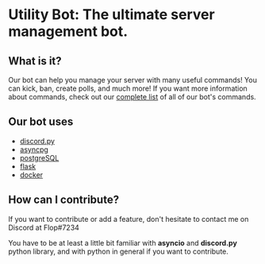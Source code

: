 # Utility Bot: The ultimate server management bot.


## What is it?
Our bot can help you manage your server with many useful commands! You can kick, ban, create polls, and much more! If you want more information about commands, check out our [complete list](utilitybot.co/commands) of all of our bot's commands.

## Our bot uses

- [discord.py](https://github.com/Rapptz/discord.py)
- [asyncpg](https://github.com/MagicStack/asyncpg)
- [postgreSQL](https://www.postgresql.org/)
- [flask](https://github.com/pallets/flask)
- [docker](https://www.docker.com/)

## How can I contribute?

If you want to contribute or add a feature, don't hesitate to contact me on Discord at Flop#7234

You have to be at least a little bit familiar with **asyncio** and **discord.py** python library, 
and with python in general if you want to contribute.
